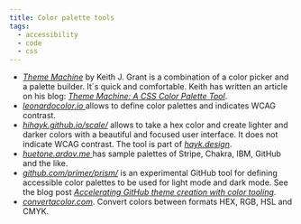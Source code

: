 ```yaml
---
title: Color palette tools
tags:
  - accessibility
  - code
  - css
---
```

- [<cite>Theme Machine</cite>](https://tools.keithjgrant.com/theme-machine/) by Keith J. Grant is a combination of a color picker and a palette builder. It´s quick and comfortable. Keith has written an article on his blog: [<cite>Theme Machine: A CSS Color Palette Tool</cite>](https://keithjgrant.com/posts/2024/06/theme-machine-a-css-color-palette-tool/).
- [<cite>leonardocolor.io </cite>](https://leonardocolor.io/theme.html#) allows to define color palettes and indicates WCAG  contrast.
- [<cite>hihayk.github.io/scale/</cite>](https://hihayk.github.io/scale/) allows to take a hex color and create lighter and darker colors with a beautiful and focused user interface. It does not indicate WCAG contrast. The tool is part of [<cite>hayk.design</cite>](https://hayk.design/).
- [<cite>huetone.ardov.me </cite>](https://huetone.ardov.me) has sample palettes of Stripe, Chakra, IBM, GitHub and the like.
- [<cite>github.com/primer/prism/</cite>](https://github.com/primer/prism) is an experimental GitHub tool for defining accessible color palettes to be used for light mode and dark mode. See the blog post [<cite> Accelerating GitHub theme creation with color tooling</cite>](https://github.blog/2022-06-14-accelerating-github-theme-creation-with-color-tooling/).
- [<cite>convertacolor.com</cite>](https://convertacolor.com). Convert colors between formats HEX, RGB, HSL and CMYK. 